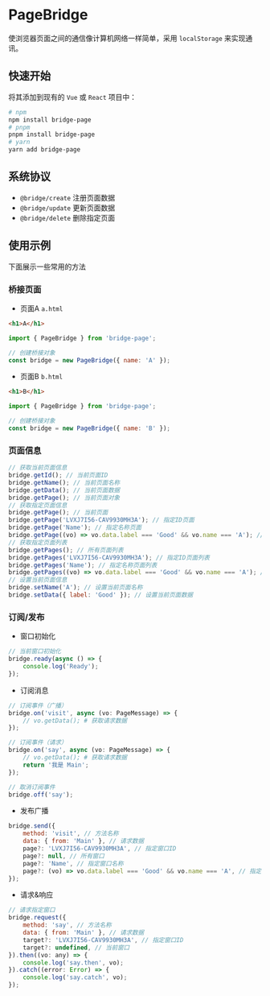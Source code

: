 # PageBridge

使浏览器页面之间的通信像计算机网络一样简单，采用 `localStorage` 来实现通讯。

## 快速开始

将其添加到现有的 `Vue` 或 `React` 项目中：

```bash
# npm
npm install bridge-page
# pnpm
pnpm install bridge-page
# yarn
yarn add bridge-page
```

## 系统协议

- `@bridge/create` 注册页面数据
- `@bridge/update` 更新页面数据
- `@bridge/delete` 删除指定页面

## 使用示例

下面展示一些常用的方法

### 桥接页面

- 页面A `a.html`

```html
<h1>A</h1>
```

```javascript
import { PageBridge } from 'bridge-page';

// 创建桥接对象
const bridge = new PageBridge({ name: 'A' });
```

- 页面B `b.html`

```html
<h1>B</h1>
```

```javascript
import { PageBridge } from 'bridge-page';

// 创建桥接对象
const bridge = new PageBridge({ name: 'B' });
```

### 页面信息

```javascript
// 获取当前页面信息
bridge.getId(); // 当前页面ID
bridge.getName(); // 当前页面名称
bridge.getData(); // 当前页面数据
bridge.getPage(); // 当前页面对象
// 获取指定页面信息
bridge.getPage(); // 当前页面
bridge.getPage('LVXJ7I56-CAV9930MH3A'); // 指定ID页面
bridge.getPage('Name'); // 指定名称页面
bridge.getPage((vo) => vo.data.label === 'Good' && vo.name === 'A'); // 指定条件页面
// 获取指定页面列表
bridge.getPages(); // 所有页面列表
bridge.getPages('LVXJ7I56-CAV9930MH3A'); // 指定ID页面列表
bridge.getPages('Name'); // 指定名称页面列表
bridge.getPages((vo) => vo.data.label === 'Good' && vo.name === 'A'); // 指定条件页面列表
// 设置当前页面信息
bridge.setName('A'); // 设置当前页面名称
bridge.setData({ label: 'Good' }); // 设置当前页面数据
```

### 订阅/发布

- 窗口初始化

```javascript
// 当前窗口初始化
bridge.ready(async () => {
    console.log('Ready');
});
```

- 订阅消息

```javascript
// 订阅事件（广播）
bridge.on('visit', async (vo: PageMessage) => {
    // vo.getData(); # 获取请求数据
});

// 订阅事件（请求）
bridge.on('say', async (vo: PageMessage) => {
    // vo.getData(); # 获取请求数据
    return '我是 Main';
});

// 取消订阅事件
bridge.off('say');
```

- 发布广播

```javascript
bridge.send({
    method: 'visit', // 方法名称
    data: { from: 'Main' }, // 请求数据
    page?: 'LVXJ7I56-CAV9930MH3A', // 指定窗口ID
    page?: null, // 所有窗口
    page?: 'Name', // 指定窗口名称
    page?: (vo) => vo.data.label === 'Good' && vo.name === 'A', // 指定条件窗口
});
```

- 请求&响应

```javascript
// 请求指定窗口
bridge.request({
    method: 'say', // 方法名称
    data: { from: 'Main' }, // 请求数据
    target?: 'LVXJ7I56-CAV9930MH3A', // 指定窗口ID
    target?: undefined, // 当前窗口
}).then((vo: any) => {
    console.log('say.then', vo);
}).catch((error: Error) => {
    console.log('say.catch', vo);
});
```
